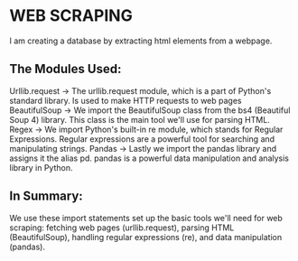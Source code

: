 # WEB SCRAPING
I am creating a database by extracting html elements from a webpage.
## The Modules Used:
Urllib.request -> The urllib.request module, which is a part of Python's standard library. Is used to make HTTP requests to web pages
BeautifulSoup -> We import the BeautifulSoup class from the bs4 (Beautiful Soup 4) library. This class is the main tool we'll use for parsing HTML.
Regex -> We import Python's built-in re module, which stands for Regular Expressions. Regular expressions are a powerful tool for searching and manipulating strings.
Pandas -> Lastly we import the pandas library and assigns it the alias pd. pandas is a powerful data manipulation and analysis library in Python.
## In Summary:
We use these import statements set up the basic tools we'll need for web scraping: fetching web pages (urllib.request), parsing HTML (BeautifulSoup), handling regular expressions (re), and data manipulation (pandas).
